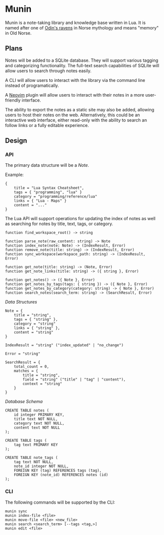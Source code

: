 # Munin

Munin is a note-taking library and knowledge base written in Lua. It is named after one of [Odin's ravens](https://en.wikipedia.org/wiki/Huginn_and_Muninn) in Norse mythology and means "memory" in Old Norse.

## Plans

Notes will be added to a SQLite database. They will support various tagging and categorizing functionality. The full-text search capabilities of SQLite will allow users to search through notes easily.

A CLI will allow users to interact with the library via the command line instead of programatically.

A [Neovim](https://neovim.io) plugin will allow users to interact with their notes in a more user-friendly interface.

The ability to export the notes as a static site may also be added, allowing users to host their notes on the web. Alternatively, this could be an interactive web interface, either read-only with the ability to search an follow links or a fully editable experience.

## Design

### API

The primary data structure will be a *Note*.

Example:
```
{
    title = "Lua Syntax Cheatsheet",
    tags = { "programming", "lua" }
    category = "programming/reference/lua"
    links = { "Lua - Maps" }
    content = "..."
}
```

The Lua API will support operations for updating the index of notes as well as searching for notes by title, text, tags, or category.

```
function find_workspace_root() -> string

function parse_note(raw_content: string) -> Note
function index_note(note: Note) -> (IndexResult, Error)
function remove_note(title: string) -> (IndexResult, Error)
function sync_workspace(workspace_path: string) -> (IndexResult, Error)

function get_note(title: string) -> (Note, Error)
function get_note_links(title: string) -> ({ string }, Error)

function get_notes() -> ({ Note }, Error)
function get_notes_by_tags(tags: { string }) -> ({ Note }, Error)
function get_notes_by_category(category: string) -> { Note }, Error)
function search_notes(search_term: string) -> (SearchResult, Error)
```

*Data Structures*

```
Note = {
    title = "string",
    tags = { "string" },
    category = "string"
    links = { "string" },
    content = "string"
}

IndexResult = "string" ("index_updated" | "no_change")

Error = "string"

SearchResult = {
    total_count = 0,
    matches = {
        title = "string",
        field = "string" ("title" | "tag" | "content"),
        context = "string"
    }
}
```

*Database Schema*

```
CREATE TABLE notes (
    id integer PRIMARY KEY,
    title text NOT NULL,
    category text NOT NULL,
    content text NOT NULL
);

CREATE TABLE tags (
    tag text PRIMARY KEY
);

CREATE TABLE note_tags (
    tag text NOT NULL,
    note_id integer NOT NULL,
    FOREIGN KEY (tag) REFERENCES tags (tag),
    FOREIGN KEY (note_id) REFERENCES notes (id)
);
```
### CLI

The following commands will be supported by the CLI:
```
munin sync
munin index-file <file>
munin move-file <file> <new_file>
munin search <search_term> [--tags <tag,>]
munin edit <file>
```
